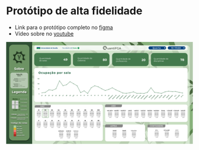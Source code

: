 # Protótipo de alta fidelidade 
- Link para o protótipo completo no [figma](https://www.figma.com/file/D9PT2KanH3RH0hbm8qoSOY/Prototipo---QuantiFGA-Final?node-id=0%3A1&t=lg5khweplqFXssEm-1)
- Vídeo sobre no [youtube](https://youtu.be/0x9WGFjqoxc)


![Alta-fidelidade](https://raw.githubusercontent.com/pedrobarbosaocb/RepositorioTeste/main/documenta%C3%A7%C3%A3o/Prot%C3%B3tipo/Prototipo-Final.png)

